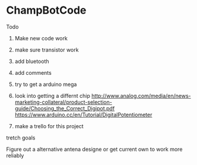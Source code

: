 # ChampBotCode

Todo

1. Make new code work

2. make sure transistor work

3. add bluetooth

4. add comments 

5. try to get a arduino mega

6. look into getting a differnt chip
http://www.analog.com/media/en/news-marketing-collateral/product-selection-guide/Choosing_the_Correct_Digipot.pdf
https://www.arduino.cc/en/Tutorial/DigitalPotentiometer

7. make a trello for this project


tretch goals

Figure out a alternative antena designe or get current own to work more reliably
